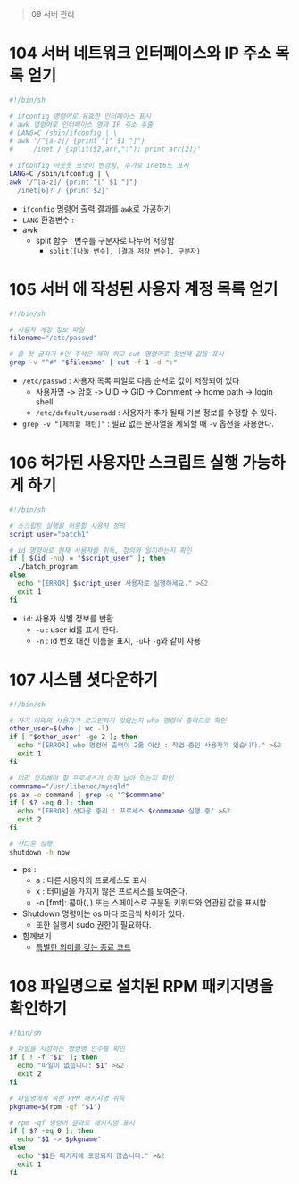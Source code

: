 > 09 서버 관리 

# 104 서버 네트워크 인터페이스와 IP 주소 목록 얻기 
```bash
#!/bin/sh

# ifconfig 명령어로 유효한 인터페이스 표시
# awk 명령어로 인터페이스 명과 IP 주소 추출
# LANG=C /sbin/ifconfig | \
# awk '/^[a-z]/ {print "[" $1 "]"} 
#     /inet / {split($2,arr,":"); print arr[2]}'

# ifconfig 아웃풋 포맷이 변경됨, 추가로 inet6도 표시
LANG=C /sbin/ifconfig | \
awk '/^[a-z]/ {print "[" $1 "]"} 
  /inet[6]? / {print $2}'
```
- `ifconfig` 명령어 출력 결과를 `awk`로 가공하기
- `LANG` 환경변수 : 
- awk 
  - split 함수 : 변수를 구분자로 나누어 저장함
    - `split([나눌 변수], [결과 저장 변수], 구분자)`

# 105 서버 에 작성된 사용자 계정 목록 얻기 
```bash
#!/bin/sh

# 사용자 계정 정보 파일
filename="/etc/passwd"

# 줄 첫 글자가 #인 주석은 제외 하고 cut 명령어로 첫번째 값을 표시
grep -v "^#" "$filename" | cut -f 1 -d ":"
```
- `/etc/passwd` : 사용자 목록 파일로 다음 순서로 값이 저장되어 있다
  - 사용자명 -> 암호 -> UID -> GID -> Comment -> home path -> login shell
  - `/etc/default/useradd` : 사용자가 추가 될때 기본 정보를 수정할 수 있다.
- `grep -v "[제외할 패턴]"` : 필요 없는 문자열을 제외할 때 `-v` 옵션을 사용한다.

# 106 허가된 사용자만 스크립트 실행 가능하게 하기
```bash
#!/bin/sh 

# 스크립트 실행을 허용할 사용자 정의 
script_user="batch1"

# id 명령어로 현재 사용자를 취득, 정의와 일치하는지 확인
if [ $(id -nu) = "$script_user" ]; then 
  ./batch_program
else
  echo "[ERROR] $script_user 사용자로 실행하세요." >&2
  exit 1
fi
``` 
- `id`: 사용자 식별 정보를 반환
  - `-u` : user id를 표시 한다. 
  - `-n` : id 번호 대신 이름을 표시, `-u`나 `-g`와 같이 사용


# 107 시스템 셧다운하기 
```bash
#!/bin/sh

# 자기 이외의 사용자가 로그인하지 않았는지 who 명령어 출력으로 확인 
other_user=$(who | wc -l)
if [ "$other_user" -ge 2 ]; then
  echo "[ERROR] who 명령어 출력이 2줄 이상 : 작업 중인 사용자가 있습니다." >&2
  exit 1 
fi 

# 미리 정지해야 할 프로세스가 아직 남아 있는지 확인
commname="/usr/libexec/mysqld"
ps ax -o command | grep -q "^$commname"
if [ $? -eq 0 ]; then
  echo "[ERROR] 셧다운 중리 : 프로세스 $commname 실행 중" >&2
  exit 2
fi

# 셧다운 실행.
shutdown -h now
```
- ps : 
  - a : 다른 사용자의 프로세스도 표시
  - x : 터미널을 가지지 않은 프로세스를 보여준다. 
  - -o [fmt]: 콤마(`,`) 또는 스페이스로 구분된 키워드와 연관된 값을 표시함
- Shutdown 명령어는 os 마다 조금씩 차이가 있다.
  - 또한 실행시 sudo 권한이 필요하다.
- 함께보기 
  - [특별한 의미를 갖는 종료 코드](https://wiki.kldp.org/HOWTO/html/Adv-Bash-Scr-HOWTO/exitcodes.html)

# 108 파일명으로 설치된 RPM 패키지명을 확인하기 
```bash
#!bin/sh 

# 파일을 지정하는 명령행 인수를 확인
if [ ! -f "$1" ]; then
  echo "파일이 없습니다: $1" >&2
  exit 2
fi

# 파일명에서 속한 RPM 패키지명 취득
pkgname=$(rpm -qf "$1")

# rpm -qf 명령어 결과로 패키지명 표시
if [ $? -eq 0 ]; then
  echo "$1 -> $pkgname"
else
  echo "$1은 패키지에 포함되지 않습니다." >&2
  exit 1
fi
```

